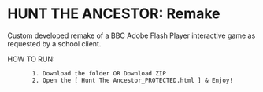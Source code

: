 # HUNT THE ANCESTOR: Remake
Custom developed remake of a BBC Adobe Flash Player interactive game as requested by a school client. 

HOW TO RUN:
           
           1. Download the folder OR Download ZIP
           2. Open the [ Hunt The Ancestor_PROTECTED.html ] & Enjoy!
